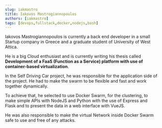 ```yaml
---
slug: iakmastro
title: Iakovos Mastrogiannopoulos
authors: [iakmastro]
tags: [devops,fullstack,docker,nodejs,bash]
---
```


Iakovos Mastrogiannopoulos is currently a back end developer in a small Startup company in Greece and a graduate student of University of West Attica.

He is a big Cloud enthusiast and is currently writing his thesis called **Development of a FaaS (Function as a Service) platform with use of container-based virtualization**.

<!--truncate-->

In the Self Driving Car project, he was responsible for the application side of the project. He had to make the swarm to be flexible and fast and work together dynamically.

To achieve that, he selected to use Docker Swarm, for the clustering, to make simple APIs with NodeJS and Python with the use of Express and Flask and to present the data in a web interface with VueJS.

He was also responsible to make the virtual Network inside Docker Swarm safe to use and free of any attacks.
